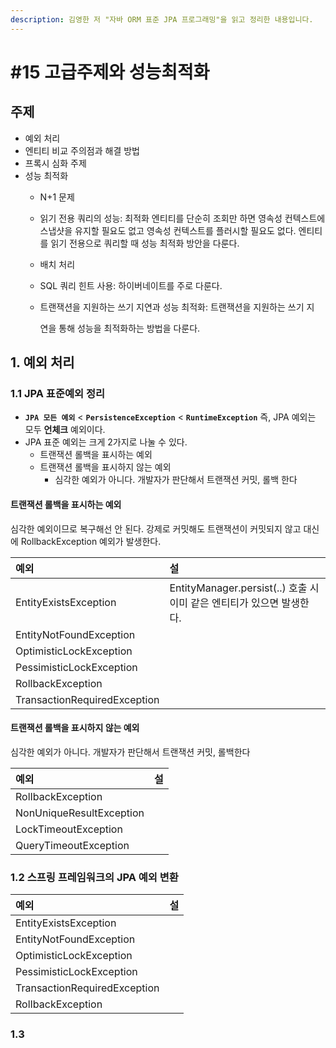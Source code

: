 ```yaml
---
description: 김영한 저 "자바 ORM 표준 JPA 프로그래밍"을 읽고 정리한 내용입니다.
---
```


# \#15 고급주제와 성능최적화

## 주제

* 예외 처리 
* 엔티티 비교 주의점과 해결 방법 
* 프록시 심화 주제 
* 성능 최적화
  * N+1 문제
  * 읽기 전용 쿼리의 성능: 최적화 엔티티를 단순히 조회만 하면 영속성 컨텍스트에 스냅샷을 유지할 필요도 없고 영속성 컨텍스트를 플러시할 필요도 없다. 엔티티를 읽기 전용으로 쿼리할 때 성능 최적화 방안을 다룬다.
  * 배치 처리
  * SQL 쿼리 힌트 사용: 하이버네이트를 주로 다룬다.
  * 트랜잭션을 지원하는 쓰기 지연과 성능 최적화: 트랜잭션을 지원하는 쓰기 지

    연을 통해 성능을 최적화하는 방법을 다룬다.

## 1. 예외 처리 

### 1.1 JPA 표준예외 정리 

* **`JPA 모든 예외`** &lt; **`PersistenceException`** &lt; **`RuntimeException`**  즉, JPA 예외는 모두 **언체크** 예외이다.
* JPA 표준 예외는 크게 2가지로 나눌 수 있다.
  * 트랜잭션 롤백을 표시하는 예외
  * 트랜잭션 롤백을 표시하지 않는 예외
    * 심각한 예외가 아니다. 개발자가 판단해서 트랜잭션 커밋, 롤백 한다



#### 트랜잭션 롤백을 표시하는 예외

심각한 예외이므로 복구해선 안 된다. 강제로 커밋해도 트랜잭션이 커밋되지 않고 대신에 RollbackException 예외가 발생한다.

| 예외 | 설 |
| :--- | :--- |
| EntityExistsException | EntityManager.persist\(..\) 호출 시 이미 같은 엔티티가 있으면 발생한다. |
| EntityNotFoundException |  |
| OptimisticLockException |  |
| PessimisticLockException |  |
| RollbackException |  |
| TransactionRequiredException |  |

#### 트랜잭션 롤백을 표시하지 않는 예외

심각한 예외가 아니다. 개발자가 판단해서 트랜잭션 커밋, 롤백한다

| 예외 | 설 |
| :--- | :--- |
| RolIbackException |  |
| NonUniqueResultException |  |
| LockTimeoutException |  |
| QueryTimeoutException |  |



### 1.2 스프링 프레임워크의 JPA 예외 변환



| 예외 | 설 |
| :--- | :--- |
| EntityExistsException |  |
| EntityNotFoundException |  |
| OptimisticLockException |  |
| PessimisticLockException |  |
| TransactionRequiredException |  |
| RolIbackException |  |





### 1.3























